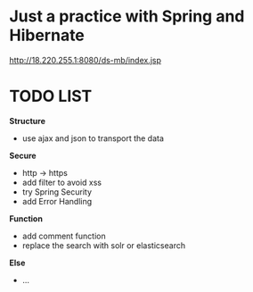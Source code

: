 # Just a practice with Spring and Hibernate
http://18.220.255.1:8080/ds-mb/index.jsp

# TODO LIST

**Structure**
- use ajax and json to transport the data 

**Secure**
- http -> https
- add filter to avoid xss
- try Spring Security
- add Error Handling

**Function**
- add comment function
- replace the search with solr or elasticsearch

**Else**
- ...

